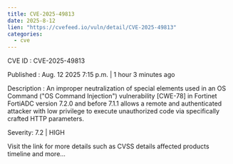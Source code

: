 ```yaml
--- 
title: CVE-2025-49813
date: 2025-8-12
lien: "https://cvefeed.io/vuln/detail/CVE-2025-49813"
categories:
  - cve
---
```


CVE ID : CVE-2025-49813

Published :  Aug. 12
2025
7:15 p.m. | 1 hour
3 minutes ago

Description : An improper neutralization of special elements used in an OS Command ("OS Command Injection") vulnerability [CWE-78] in Fortinet FortiADC version 7.2.0 and before 7.1.1 allows a remote and authenticated attacker with low privilege to execute unauthorized code via specifically crafted HTTP parameters.

Severity: 7.2 | HIGH

Visit the link for more details
such as CVSS details
affected products
timeline
and more...
